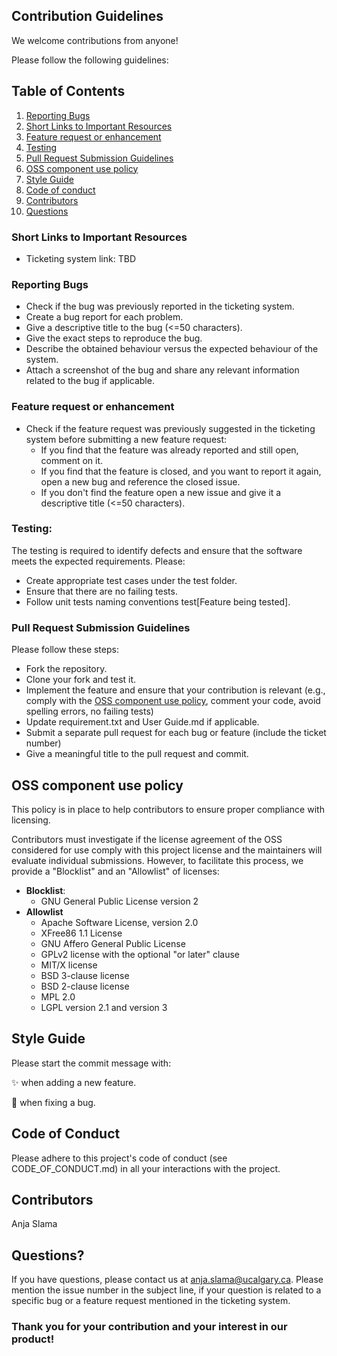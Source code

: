 ## Contribution Guidelines
We welcome contributions from anyone!

Please follow the following guidelines:

## Table of Contents
1. [Reporting Bugs](#Reporting-Bugs)
2. [Short Links to Important Resources](#Short-Links-to-Important-Resources)
3. [Feature request or enhancement](#Feature-request-or-enhancement)
4. [Testing](#testing)
5. [Pull Request Submission Guidelines](#Pull-Request-Submission-Guidelines)
6. [OSS component use policy](#OSS-component-use-policy)
7. [Style Guide](#Style-Guide)
8. [Code of conduct](#code-of-conduct)
9. [Contributors](#Contributors)
10. [Questions](#Questions)


### Short Links to Important Resources
- Ticketing system link: TBD

### Reporting Bugs
- Check if the bug was previously reported in the ticketing system. 
- Create a bug report for each problem.
- Give a descriptive title to the bug (<=50 characters).
- Give the exact steps to reproduce the bug.
- Describe the obtained behaviour versus the expected behaviour of the system.
- Attach a screenshot of the bug and share any relevant information related to the bug if applicable.

### Feature request or enhancement
- Check if the feature request was previously suggested in the ticketing system before submitting a new feature request:
  - If you find that the feature was already reported and still open, comment on it. 
  - If you find that the feature is closed, and you want to report it again, open a new bug and reference the closed issue.
  - If you don't find the feature open a new issue and give it a descriptive title (<=50 characters).

### Testing:
The testing is required to identify defects and ensure that the software meets the expected requirements. Please:
- Create appropriate test cases under the test folder.
- Ensure that there are no failing tests.
- Follow unit tests naming conventions test\[Feature being tested].

### Pull Request Submission Guidelines
Please follow these steps:
- Fork the repository.
- Clone your fork and test it.
- Implement the feature and ensure that your contribution is relevant (e.g., comply with the [OSS component use policy](#OSS-component-use-policy), comment your code, avoid spelling errors, no failing tests)
- Update requirement.txt and User Guide.md if applicable.
- Submit a separate pull request for each bug or feature (include the ticket number)
- Give a meaningful title to the pull request and commit.

## OSS component use policy
This policy is in place to help contributors to ensure proper compliance with licensing.

Contributors must investigate if the license agreement of the OSS considered for use comply with this project license and the maintainers will evaluate individual submissions.
However, to facilitate this process, we provide a "Blocklist" and an "Allowlist" of licenses:
- **Blocklist**: 
  - GNU General Public License version 2
- **Allowlist**
  - Apache Software License, version 2.0
  - XFree86 1.1 License
  - GNU Affero General Public License
  - GPLv2 license with the optional "or later" clause 
  - MIT/X license
  - BSD 3-clause license 
  - BSD 2-clause license
  - MPL 2.0
  - LGPL version 2.1 and version 3
  
## Style Guide
Please start the commit message with:

:sparkles: when adding a new feature.

:bug: when fixing a bug.
  
## Code of Conduct
Please adhere to this project's code of conduct (see CODE_OF_CONDUCT.md) in all your interactions with the project.

## Contributors
Anja Slama

## Questions?
If you have questions, please contact us at anja.slama@ucalgary.ca.
Please mention the issue number in the subject line, if your question is related to a specific bug or a feature request mentioned in the ticketing system.


### Thank you for your contribution and your interest in our product!